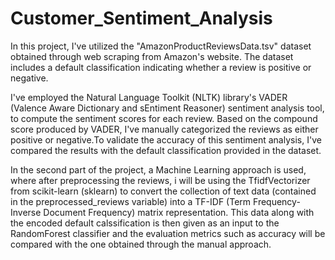 # Customer_Sentiment_Analysis

In this project, I've utilized the "AmazonProductReviewsData.tsv" dataset obtained through web scraping from Amazon's website. The dataset includes a default classification indicating whether a review is positive or negative.

I've employed the Natural Language Toolkit (NLTK) library's VADER (Valence Aware Dictionary and sEntiment Reasoner) sentiment analysis tool, to compute the sentiment scores for each review. Based on the compound score produced by VADER, I've manually categorized the reviews as either positive or negative.To validate the accuracy of this sentiment analysis, I've compared the results with the default classification provided in the dataset.

In the second part of the project, a Machine Learning approach is used, where after preprocessing the reviews, i will be using the TfidfVectorizer from scikit-learn (sklearn) to convert the collection of text data (contained in the preprocessed_reviews variable) into a TF-IDF (Term Frequency-Inverse Document Frequency) matrix representation. This data along with the encoded default calssification is then given as an input to the RandomForest classifier and the evaluation metrics such as accuracy will be compared with the one obtained through the manual approach.





